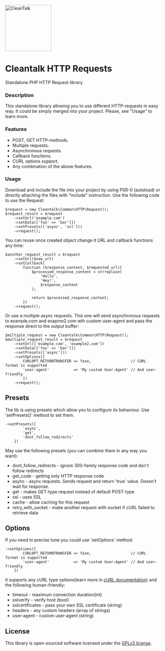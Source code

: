 <a href="https://cleantalk.org" target="_blank"><img src="https://ps.w.org/cleantalk-spam-protect/assets/icon-256x256.png" alt="CleanTalk" width="150"></a>

Cleantalk HTTP Requests
===================

Standalone PHP HTTP Request library

### Description
This standalone library allowing you to use different HTTP-requests in easy way.
It could be simply merged into your project. Please, see "Usage" to learn more.  

### Features

- POST, GET HTTP-methods.
- Multiple requests.
- Asynchronous requests.
- Callback functions.
- CURL options support.
- Any combination of the above features.

### Usage
Download and include the file into your project by using PSR-0 (autoload) or directly attaching the files with "include" instruction.
Use the following code to use the Request:

    $request = new Cleantalk\Common\HTTP\Request();
    $request_result = $request
        ->setUrl('example.com')
        ->setData(['foo' => 'bar']])
        ->setPresets(['async', 'ssl']))
        ->request();
You can reuse once created object change it URL and callback functions any time:

    $another_request_result = $request
        ->setUrl($new_url)
        ->setCallback(
            function ($response_content, $requested_url){
                $processed_response_content = strreplace(
                    'Hello',
                    'Hey!',
                    $response_content
                ); 
                
                return $processed_response_content;
            })
        ->request();
Or use a multiple async requests. This one will send asynchronous requests to example.com and exapme2.com wth custom user-agent and pass the response direct to the output buffer:

    $miltiple_request = new Cleantalk\Common\HTTP\Request();
    $multiple_request_result = $request
        ->setUrl(['example.com', 'example2.com'])
        ->setData(['foo' => 'bar']])
        ->setPresets(['async']))
        ->setOptions([
            CURLOPT_RETURNTRANSFER => fase,                  // CURL format is supported
            'user-agent'           => 'My custom User-Agent' // And user-friendly
            ])
        ->request();
        
## Presets
The lib is using presets which allow you to configure its behaviour.
Use 'setPresets()' method to set them.

    ->setPresets([
            'async',
            'get',
            'dont_follow_redirects'
        ])

May use the following presets (you can combine them in any way you want):
+ dont_follow_redirects - ignore 300-family response code and don't follow redirects
+ get_code              - getting only HTTP response code
+ async                 - async requests. Sends request and return 'true' value. Doesn't wait for response.
+ get                   - makes GET-type request instead of default POST-type
+ ssl                   - uses SSL
+ cache                 - allow caching for this request
+ retry_with_socket     - make another request with socket if cURL failed to retrieve data

## Options
If you need to precise tune you could use 'setOptions' method:

    ->setOptions([
            CURLOPT_RETURNTRANSFER => fase,                  // CURL format is supported
            'user-agent'           => 'My custom User-Agent' // And user-friendly
        ])
It supports any cURL type options(learn more in [cURL documentation](https://www.php.net/curl_setopt)) and the following human-friendly:
+ timeout         - maximum connection duration(int)
+ sslverify       - verify host (bool)
+ sslcertificates - pass your own SSL certificate (string)
+ headers         - any custom headers (array of strings)
+ user-agent      - custom user-agent (string)

## License
This library is open-sourced software licensed under the [GPLv3 license](http://www.gnu.org/licenses/gpl-3.0.html).
